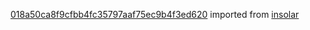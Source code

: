 [018a50ca8f9cfbb4fc35797aaf75ec9b4f3ed620](https://github.com/insolar/insolar/commit/018a50ca8f9cfbb4fc35797aaf75ec9b4f3ed620) imported from [insolar](https://github.com/insolar/insolar)

